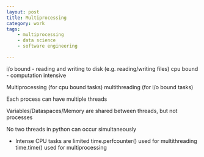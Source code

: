 ```yaml
---
layout: post
title: Multiprocessing
category: work
tags: 
    - multiprocessing
    - data science
    - software engineering

---
```


i/o bound - reading and writing to disk (e.g. reading/writing files)
cpu bound - computation intensive

Multiprocessing (for cpu bound tasks)
multithreading (for i/o bound tasks)

Each process can have multiple threads

Variables/Dataspaces/Memory are shared between threads, but not processes

No two threads in python can occur simultaneously
- Intense CPU tasks are limited
time.perfcounter() used for multithreading
time.time() used for multiprocessing